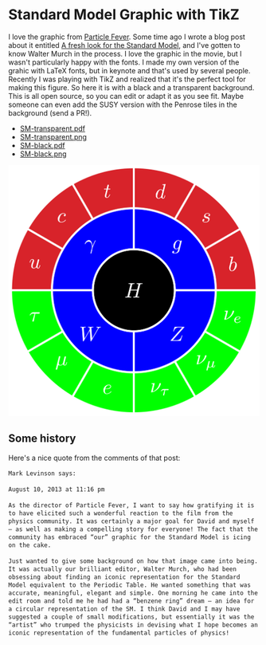 # Standard Model Graphic with TikZ

I love the graphic from [Particle Fever](http://www.particlefever.com/PF/). Some time ago I wrote a blog post about it entitled [A fresh look for the Standard Model](http://theoryandpractice.org/2013/08/a-fresh-look-for-the-standard-model/), and I've gotten to know Walter Murch in the process. I love the graphic in the movie, but I wasn't particularly happy with the fonts. I made my own version of the grahic with LaTeX fonts, but in keynote and that's used by several people. Recently I was playing with TikZ and realized that it's the perfect tool for making this figure. So here it is with a black and a transparent background. This is all open source, so you can edit or adapt it as you see fit. Maybe someone can even add the SUSY version with the Penrose tiles in the background (send a PR!).

 * [SM-transparent.pdf](SM-transparent.pdf)
 * [SM-transparent.png](SM-transparent.pdf)
 * [SM-black.pdf](SM-black.pdf)
 * [SM-black.png](SM-black.pdf)

<img src="SM-transparent.png" alt="standard model graphic"/>

## Some history
Here's a nice quote from the comments of that post:

```
Mark Levinson says:

August 10, 2013 at 11:16 pm

As the director of Particle Fever, I want to say how gratifying it is to have elicited such a wonderful reaction to the film from the physics community. It was certainly a major goal for David and myself – as well as making a compelling story for everyone! The fact that the community has embraced “our” graphic for the Standard Model is icing on the cake.

Just wanted to give some background on how that image came into being. It was actually our brilliant editor, Walter Murch, who had been obsessing about finding an iconic representation for the Standard Model equivalent to the Periodic Table. He wanted something that was accurate, meaningful, elegant and simple. One morning he came into the edit room and told me he had had a “benzene ring” dream – an idea for a circular representation of the SM. I think David and I may have suggested a couple of small modifications, but essentially it was the “artist” who trumped the physicists in devising what I hope becomes an iconic representation of the fundamental particles of physics!
```
